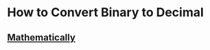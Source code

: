 # How to Convert Binary to Decimal

## [Mathematically](https://github.com/kshgr/How-to-X/tree/main/Convert%20Binary%20to%20Decimal/Mathematically)